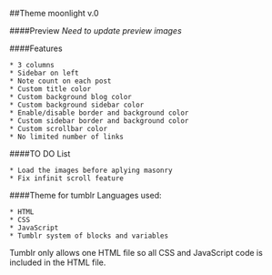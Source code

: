 ##Theme moonlight v.0

####Preview
_Need to update preview images_

####Features

	* 3 columns
	* Sidebar on left
	* Note count on each post
	* Custom title color
	* Custom background blog color
	* Custom background sidebar color
	* Enable/disable border and background color
	* Custom sidebar border and background color
	* Custom scrollbar color
	* No limited number of links

####TO DO List

	* Load the images before aplying masonry
	* Fix infinit scroll feature

####Theme for tumblr 
Languages used:

	* HTML 
	* CSS 
	* JavaScript
	* Tumblr system of blocks and variables

Tumblr only allows one HTML file so all CSS and JavaScript code is included in the HTML file.
